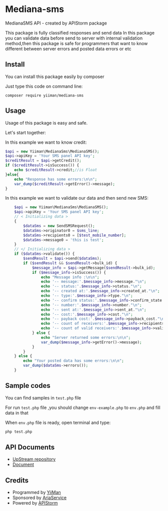 # Mediana-sms
MedianaSMS API - created by APIStorm package

This package is fully classified responses and send data
In this package you can validate data before send to server with internal validation method,then this package is safe for programmers that want to know different between server errors and posted data errors or etc
## Install
You can install this package easily by composer 

Just type this code on command line:

`composer require yiiman/mediana-sms`

## Usage 
Usage of this package is easy and safe.

Let's start together:

In this example we want to know credit:

```php
$api = new Yiiman\MedianaSms\MedianaSMS();
$api->apiKey = 'Your SMS panel API key';
$creditResult = $api->getCredit();
if ($creditResult->isSuccess()) {
    echo $creditResult->credit;//is Float
}else{
    echo "Response has some errors:\n\n";
    var_dump($creditResult->getError()->message);
}
```

In this example we want to validate our data and then send new SMS:

```php
    $api = new Yiiman\MedianaSms\MedianaSMS();
    $api->apiKey = 'Your SMS panel API key';
    // < Initializing data >
    {
        $dataSms = new SendSMSRequest();
        $dataSms->originator0 = $sms_line;
        $dataSms->recipients0 = [$test_mobile_number];
        $dataSms->message0 = 'this is test';
    }
    // </ Initializing data >
    if ($dataSms->validate()) {
        $sendResult = $api->send($dataSms);
        if ($sendResult && $sendResult->bulk_id) {
            $message_info = $api->getMessage($sendResult->bulk_id);
            if ($message_info->isSuccess()) {
                echo "Message info :\n\n";
                echo '-- message:'.$message_info->message."\n";
                echo '-- status:'.$message_info->status."\n";
                echo '-- created at:'.$message_info->created_at."\n";
                echo '-- type:'.$message_info->type."\n";
                echo '-- confirm status:'.$message_info->confirm_state."\n";
                echo '-- number:'.$message_info->number."\n";
                echo '-- sent at:'.$message_info->sent_at."\n";
                echo '-- cost:'.$message_info->cost."\n";
                echo '-- payback cost:'.$message_info->payback_cost."\n";
                echo '-- count of receivers:'.$message_info->recipients_count."\n";
                echo '-- count of valid receivers:'.$message_info->valid_recipients_count."\n";
            } else {
                echo "Server returned some errors:\n\n";
                var_dump($message_info->getError()->message);
            }
        }
    } else {
        echo "Your posted data has some errors:\n\n";
        var_dump($dataSms->errors());
    }

```

## Sample codes
You can find samples in `test.php` file

For run `test.php` file ,you should change `env-example.php` to `env.php` and fill data in that

When `env.php` file is ready, open terminal and type:

```bash 
php test.php
```
## API Documents
* [UpStream repository](https://github.com/ippanel)
* [Document](https://sms.ariaservice.net/files/upload/api.pdf)

## Credits
* Programmed by [YiiMan](https://github.com/yiiman-dev)
* Sponsored by [AriaService](https://ariaservice.net/)
* Powered by [APIStorm](https://github.com/yiiman-dev/apistorm)
